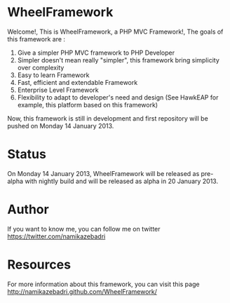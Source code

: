 WheelFramework
==============

Welcome!, This is WheelFramework, a PHP MVC Framework!, The goals of this framework are :

1. Give a simpler PHP MVC framework to PHP Developer
2. Simpler doesn't mean really "simpler", this framework bring simplicity over complexity
3. Easy to learn Framework
4. Fast, efficient and extendable Framework
5. Enterprise Level Framework
6. Flexibility to adapt to developer's need and design (See HawkEAP for example, this platform based on this framework)

Now, this framework is still in development and first repository will be pushed on Monday 14 January 2013.

Status
======

On Monday 14 January 2013, WheelFramework will be released as pre-alpha with nightly build and will be released as alpha in 20 January 2013.

Author
======

If you want to know me, you can follow me on twitter https://twitter.com/namikazebadri

Resources
=========

For more information about this framework, you can visit this page http://namikazebadri.github.com/WheelFramework/
